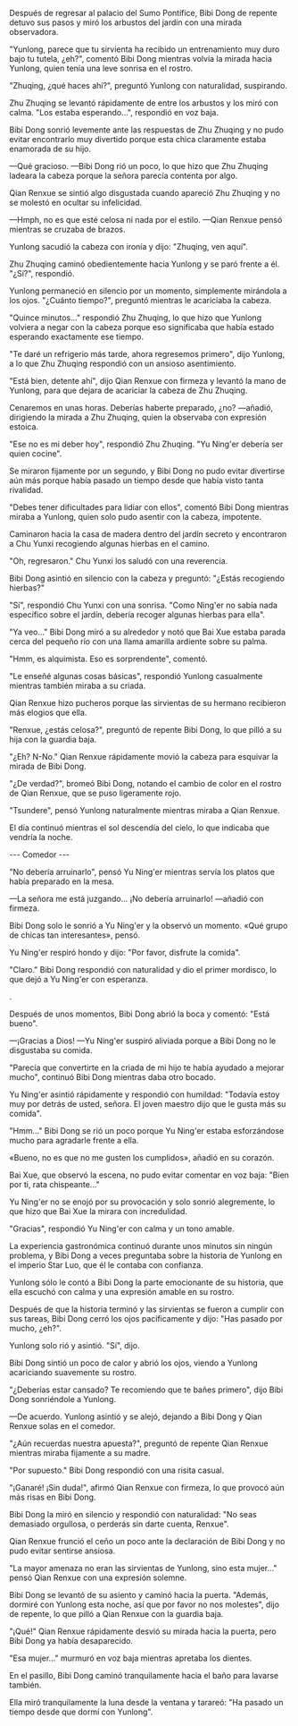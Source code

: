 
Después de regresar al palacio del Sumo Pontífice, Bibi Dong de repente detuvo sus pasos y miró los arbustos del jardín con una mirada observadora.

"Yunlong, parece que tu sirvienta ha recibido un entrenamiento muy duro bajo tu tutela, ¿eh?", comentó Bibi Dong mientras volvía la mirada hacia Yunlong, quien tenía una leve sonrisa en el rostro.

"Zhuqing, ¿qué haces ahí?", preguntó Yunlong con naturalidad, suspirando.

Zhu Zhuqing se levantó rápidamente de entre los arbustos y los miró con calma. "Los estaba esperando...", respondió en voz baja.

Bibi Dong sonrió levemente ante las respuestas de Zhu Zhuqing y no pudo evitar encontrarlo muy divertido porque esta chica claramente estaba enamorada de su hijo.

—Qué gracioso. —Bibi Dong rió un poco, lo que hizo que Zhu Zhuqing ladeara la cabeza porque la señora parecía contenta por algo.

Qian Renxue se sintió algo disgustada cuando apareció Zhu Zhuqing y no se molestó en ocultar su infelicidad.

—Hmph, no es que esté celosa ni nada por el estilo. —Qian Renxue pensó mientras se cruzaba de brazos.

Yunlong sacudió la cabeza con ironía y dijo: "Zhuqing, ven aquí".

Zhu Zhuqing caminó obedientemente hacia Yunlong y se paró frente a él. "¿Sí?", respondió.

Yunlong permaneció en silencio por un momento, simplemente mirándola a los ojos. "¿Cuánto tiempo?", preguntó mientras le acariciaba la cabeza.

"Quince minutos..." respondió Zhu Zhuqing, lo que hizo que Yunlong volviera a negar con la cabeza porque eso significaba que había estado esperando exactamente ese tiempo.

"Te daré un refrigerio más tarde, ahora regresemos primero", dijo Yunlong, a lo que Zhu Zhuqing respondió con un ansioso asentimiento.

"Está bien, detente ahí", dijo Qian Renxue con firmeza y levantó la mano de Yunlong, para que dejara de acariciar la cabeza de Zhu Zhuqing.

Cenaremos en unas horas. Deberías haberte preparado, ¿no? —añadió, dirigiendo la mirada a Zhu Zhuqing, quien la observaba con expresión estoica.

"Ese no es mi deber hoy", respondió Zhu Zhuqing. "Yu Ning'er debería ser quien cocine".

Se miraron fijamente por un segundo, y Bibi Dong no pudo evitar divertirse aún más porque había pasado un tiempo desde que había visto tanta rivalidad.

"Debes tener dificultades para lidiar con ellos", comentó Bibi Dong mientras miraba a Yunlong, quien solo pudo asentir con la cabeza, impotente.

Caminaron hacia la casa de madera dentro del jardín secreto y encontraron a Chu Yunxi recogiendo algunas hierbas en el camino.

"Oh, regresaron." Chu Yunxi los saludó con una reverencia.

Bibi Dong asintió en silencio con la cabeza y preguntó: "¿Estás recogiendo hierbas?"

"Sí", respondió Chu Yunxi con una sonrisa. "Como Ning'er no sabía nada específico sobre el jardín, debería recoger algunas hierbas para ella".

"Ya veo..." Bibi Dong miró a su alrededor y notó que Bai Xue estaba parada cerca del pequeño río con una llama amarilla ardiente sobre su palma.

"Hmm, es alquimista. Eso es sorprendente", comentó.

"Le enseñé algunas cosas básicas", respondió Yunlong casualmente mientras también miraba a su criada.

Qian Renxue hizo pucheros porque las sirvientas de su hermano recibieron más elogios que ella.

"Renxue, ¿estás celosa?", preguntó de repente Bibi Dong, lo que pilló a su hija con la guardia baja.

"¿Eh? N-No." Qian Renxue rápidamente movió la cabeza para esquivar la mirada de Bibi Dong.

"¿De verdad?", bromeó Bibi Dong, notando el cambio de color en el rostro de Qian Renxue, que se puso ligeramente rojo.

"Tsundere", pensó Yunlong naturalmente mientras miraba a Qian Renxue.

El día continuó mientras el sol descendía del cielo, lo que indicaba que vendría la noche.

--- Comedor ---

"No debería arruinarlo", pensó Yu Ning'er mientras servía los platos que había preparado en la mesa.

—La señora me está juzgando... ¡No debería arruinarlo! —añadió con firmeza.

Bibi Dong solo le sonrió a Yu Ning'er y la observó un momento. «Qué grupo de chicas tan interesantes», pensó.

Yu Ning'er respiró hondo y dijo: "Por favor, disfrute la comida".

"Claro." Bibi Dong respondió con naturalidad y dio el primer mordisco, lo que dejó a Yu Ning'er con esperanza.

.

Después de unos momentos, Bibi Dong abrió la boca y comentó: "Está bueno".

—¡Gracias a Dios! —Yu Ning'er suspiró aliviada porque a Bibi Dong no le disgustaba su comida.

"Parecía que convertirte en la criada de mi hijo te había ayudado a mejorar mucho", continuó Bibi Dong mientras daba otro bocado.

Yu Ning'er asintió rápidamente y respondió con humildad: "Todavía estoy muy por detrás de usted, señora. El joven maestro dijo que le gusta más su comida".

"Hmm..." Bibi Dong se rió un poco porque Yu Ning'er estaba esforzándose mucho para agradarle frente a ella.

«Bueno, no es que no me gusten los cumplidos», añadió en su corazón.

Bai Xue, que observó la escena, no pudo evitar comentar en voz baja: "Bien por ti, rata chispeante..."

Yu Ning'er no se enojó por su provocación y solo sonrió alegremente, lo que hizo que Bai Xue la mirara con incredulidad.

"Gracias", respondió Yu Ning'er con calma y un tono amable.

La experiencia gastronómica continuó durante unos minutos sin ningún problema, y ​​Bibi Dong a veces preguntaba sobre la historia de Yunlong en el imperio Star Luo, que él le contaba con confianza.

Yunlong sólo le contó a Bibi Dong la parte emocionante de su historia, que ella escuchó con calma y una expresión amable en su rostro.

Después de que la historia terminó y las sirvientas se fueron a cumplir con sus tareas, Bibi Dong cerró los ojos pacíficamente y dijo: "Has pasado por mucho, ¿eh?".

Yunlong solo rió y asintió. "Sí", dijo.

Bibi Dong sintió un poco de calor y abrió los ojos, viendo a Yunlong acariciando suavemente su rostro.

"¿Deberías estar cansado? Te recomiendo que te bañes primero", dijo Bibi Dong sonriéndole a Yunlong.

—De acuerdo. Yunlong asintió y se alejó, dejando a Bibi Dong y Qian Renxue solas en el comedor.

"¿Aún recuerdas nuestra apuesta?", preguntó de repente Qian Renxue mientras miraba fijamente a su madre.

"Por supuesto." Bibi Dong respondió con una risita casual.

"¡Ganaré! ¡Sin duda!", afirmó Qian Renxue con firmeza, lo que provocó aún más risas en Bibi Dong.

Bibi Dong la miró en silencio y respondió con naturalidad: "No seas demasiado orgullosa, o perderás sin darte cuenta, Renxue".

Qian Renxue frunció el ceño un poco ante la declaración de Bibi Dong y no pudo evitar sentirse ansiosa.

"La mayor amenaza no eran las sirvientas de Yunlong, sino esta mujer..." pensó Qian Renxue con una expresión solemne.

Bibi Dong se levantó de su asiento y caminó hacia la puerta. "Además, dormiré con Yunlong esta noche, así que por favor no nos molestes", dijo de repente, lo que pilló a Qian Renxue con la guardia baja.

"¡Qué!" Qian Renxue rápidamente desvió su mirada hacia la puerta, pero Bibi Dong ya había desaparecido.

"Esa mujer..." murmuró en voz baja mientras apretaba los dientes.

En el pasillo, Bibi Dong caminó tranquilamente hacia el baño para lavarse también.

Ella miró tranquilamente la luna desde la ventana y tarareó: "Ha pasado un tiempo desde que dormí con Yunlong".
